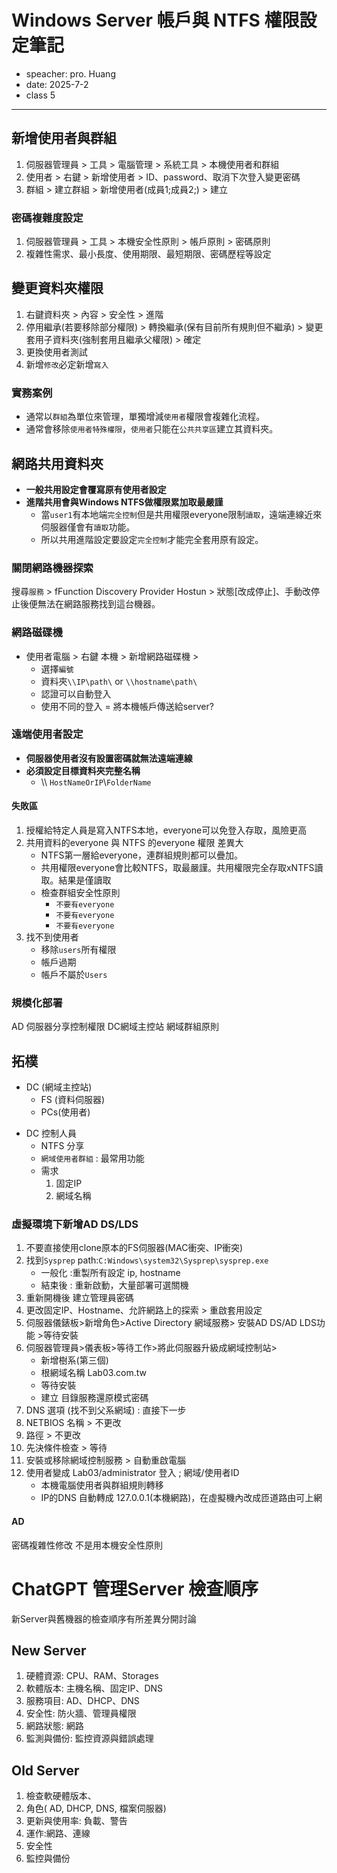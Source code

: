 # Windows Server 帳戶與 NTFS 權限設定筆記
- speacher: pro. Huang
- date: 2025-7-2
- class 5

---

## 新增使用者與群組
1. 伺服器管理員 > 工具 > 電腦管理 > 系統工具 > 本機使用者和群組
2. 使用者 > 右鍵 > 新增使用者 > ID、password、取消下次登入變更密碼
3. 群組 > 建立群組 > 新增使用者(成員1;成員2;) > 建立

### 密碼複雜度設定
1. 伺服器管理員 > 工具 > 本機安全性原則 > 帳戶原則 > 密碼原則
2. 複雜性需求、最小長度、使用期限、最短期限、密碼歷程等設定

## 變更資料夾權限
1. 右鍵資料夾 > 內容 > 安全性 > 進階
2. 停用繼承(若要移除部分權限) > 轉換繼承(保有目前所有規則但不繼承) > 變更套用子資料夾(強制套用且繼承父權限)  > 確定
3. 更換使用者測試
4. 新增`修改`必定新增`寫入`

### 實務案例
* 通常以`群組`為單位來管理，單獨增減`使用者`權限會複雜化流程。
* 通常會移除`使用者特殊權限`，`使用者`只能在`公共共享區`建立其資料夾。

## 網路共用資料夾
* **一般共用設定會覆寫原有使用者設定**
* **進階共用會與Windows NTFS做權限累加取最嚴謹**
    * 當`user1`有本地端`完全控制`但是共用權限everyone限制`讀取`，遠端連線近來伺服器僅會有`讀取`功能。
    * 所以共用進階設定要設定`完全控制`才能完全套用原有設定。
    
### 關閉網路機器探索
搜尋`服務` > fFunction Discovery Provider Hostun > 狀態[改成停止]、手動改停止後便無法在網路服務找到這台機器。

### 網路磁碟機
* 使用者電腦 > 右鍵 本機 > 新增網路磁碟機 > 
    * 選擇`編號`
    * 資料夾`\\IP\path\` or `\\hostname\path\`
    * 認證可以自動登入
    * 使用不同的登入 = 將本機帳戶傳送給server?
 
 ### 遠端使用者設定
 * **伺服器使用者沒有設置密碼就無法遠端連線**
 * **必須設定目標資料夾完整名稱**
    * \\\\ `HostNameOrIP`\\`FolderName` 

#### 失敗區
1. 授權給特定人員是寫入NTFS本地，everyone可以免登入存取，風險更高
2. 共用資料的everyone 與 NTFS 的everyone 權限 差異大
    * NTFS第一層給everyone，連群組規則都可以疊加。
    * 共用權限everyone會比較NTFS，取最嚴謹。共用權限完全存取xNTFS讀取。結果是僅讀取
    * 檢查群組安全性原則
        * `不要有everyone`
        * `不要有everyone`
        * `不要有everyone`
3. 找不到使用者
    * 移除`users`所有權限
    * 帳戶過期
    * 帳戶不屬於`Users`

### 規模化部署
AD 伺服器分享控制權限
DC網域主控站 網域群組原則

## 拓樸
- DC (網域主控站) 
    - FS (資料伺服器)
    - PCs(使用者)

* DC 控制人員
    * NTFS 分享
    * `網域使用者群組` : 最常用功能
    * 需求
        1. 固定IP
        2. 網域名稱

### 虛擬環境下新增AD DS/LDS
1. 不要直接使用clone原本的FS伺服器(MAC衝突、IP衝突)
2. 找到`Sysprep` path:`C:Windows\system32\Sysprep\sysprep.exe`
    * 一般化 :重製所有設定 ip, hostname
    * 結束後 : 重新啟動，大量部署可選關機
3. 重新開機後 建立管理員密碼
4. 更改固定IP、Hostname、允許網路上的探索 > 重啟套用設定
5. 伺服器儀錶板>新增角色>Active Directory 網域服務> 安裝AD DS/AD LDS功能 >等待安裝
6. 伺服器管理員>儀表板>等待工作>將此伺服器升級成網域控制站>
    * 新增樹系(第三個)
    * 根網域名稱 Lab03.com.tw
    * 等待安裝
    * 建立 目錄服務還原模式密碼
7. DNS 選項 (找不到父系網域) : 直接下一步
8. NETBIOS 名稱 > 不更改 
9. 路徑 > 不更改
10. 先決條件檢查 > 等待
11. 安裝或移除網域控制服務 > 自動重啟電腦
12. 使用者變成 Lab03/administrator 登入 ; 網域/使用者ID
    * 本機電腦使用者與群組規則轉移
    * IP的DNS 自動轉成 127.0.0.1(本機網路)，在虛擬機內改成匝道路由可上網
    

 


#### AD
密碼複雜性修改
不是用本機安全性原則





# ChatGPT 管理Server 檢查順序
新Server與舊機器的檢查順序有所差異分開討論

## New Server
1. 硬體資源: CPU、RAM、Storages
2. 軟體版本: 主機名稱、固定IP、DNS
3. 服務項目: AD、DHCP、DNS
4. 安全性: 防火牆、管理員權限
5. 網路狀態: 網路
6. 監測與備份: 監控資源與錯誤處理

## Old Server
1. 檢查軟硬體版本、
2. 角色( AD, DHCP, DNS, 檔案伺服器)
3. 更新與使用率: 負載、警告
3. 運作:網路、連線
4. 安全性
5. 監控與備份









